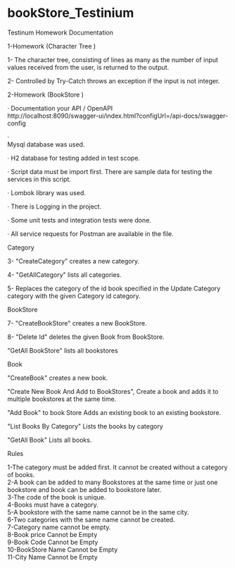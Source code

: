# bookStore_Testinium
Testinum Homework Documentation

1-Homework (Character Tree )<br>

1- The character tree, consisting of lines as many as the number of input values received from the user, is returned to the output.<br>

2- Controlled by Try-Catch throws an exception if the input is not integer.<br>

2-Homework (BookStore )<br>

·         Documentation your API / OpenAPI<br>
http://localhost:8090/swagger-ui/index.html?configUrl=/api-docs/swagger-config<br>

·        
Mysql database was used.<br>


·         H2 database for testing added in test scope.<br>


·         Script data must be import first. There are sample data for testing the services in this script.<br>


·         Lombok library was used.<br>


·         There is Logging in the project.<br>


·         Some unit tests and integration tests were done.<br>



·         All service requests for Postman are available in the file.<br>

 

Category<br>

3- "CreateCategory" creates a new category.<br>

4- "GetAllCategory" lists all categories.<br>

5- Replaces the category of the id book specified in the Update Category category with the given Category id category.<br>

 BookStore<br>

7- "CreateBookStore" creates a new BookStore.<br>

8- "Delete Id" deletes the given Book from BookStore.<br>

"GetAll BookStore" lists all bookstores<br>

 



Book<br>

 "CreateBook" creates a new book.<br>

 "Create New Book And Add to BookStores", Create a book and adds it to multiple bookstores at the same time.<br>

 "Add Book" to book Store Adds an existing book to an existing bookstore.<br>

"List Books By Category" Lists the books by category<br>

 "GetAll Book" Lists all books.<br>
 


 Rules<br>
 
 1-The category must be added first. It cannot be created without a category of books.<br>
 2-A book can be added to many Bookstores at the same time or just one bookstore and book can be added to bookstore later.<br>
 3-The code of the book is unique.<br>
 4-Books must have a category.<br>
 5-A bookstore with the same name cannot be in the same city.<br>
 6-Two categories with the same name cannot be created.<br>
 7-Category name cannot be empty.<br>
 8-Book price Cannot be Empty<br>
 9-Book Code Cannot be Empty<br>
 10-BookStore Name Cannot be Empty<br>
 11-City Name Cannot be Empty<br>

